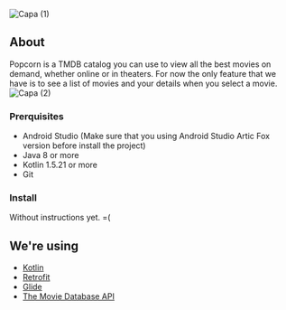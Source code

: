 ![Capa (1)](https://user-images.githubusercontent.com/13178261/130247332-b461fc1c-acf5-464c-bd14-8fb15be3f782.png)

## About
Popcorn is a TMDB catalog you can use to view all the best movies on demand, whether online or in theaters. For now the only feature that we have is to see a list of movies and your details when you select a movie.
![Capa (2)](https://user-images.githubusercontent.com/13178261/130252684-4b2569e4-eb58-411f-acaa-075db947af6e.png)

### Prerquisites
- Android Studio (Make sure that you using Android Studio Artic Fox version before install the project)
- Java 8 or more
- Kotlin 1.5.21 or more
- Git

### Install

Without instructions yet. =(



## We're using
- [Kotlin](https://developer.android.com/kotlin?hl=pt&gclid=Cj0KCQjwpf2IBhDkARIsAGVo0D2B8VXch__xo4vNeZO7SGjzzIBVo9v49na5799jX39ioxawNWQRcHcaApTYEALw_wcB&gclsrc=aw.ds)
- [Retrofit](https://square.github.io/retrofit/)
- [Glide](http://bumptech.github.io/glide/)
- [The Movie Database API](https://developers.themoviedb.org/3)
